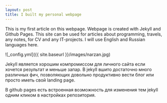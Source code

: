 ```yaml
---
layout: post
title: I built my personal webpage 
---
```


This is my first article on this webpage. Webpage is created with Jekyll and Github Pages. This site can be used for articles about programming, travels, any notes, for CV and any IT-projects. I will use English and Russian languages here.

![_config.yml]({{ site.baseurl }}/images/narzan.jpg)

Jekyll является хорошим компромиссом для личного сайта если хочется результат и меньше запар. В jekyll вшито достаточно много различных фич, позволяющих довольно продуктивно вести блог или просто иметь свой landing page.

В github pages есть встроенная возможность для изменения тем jekyll одним кликом в настройках репозитория.